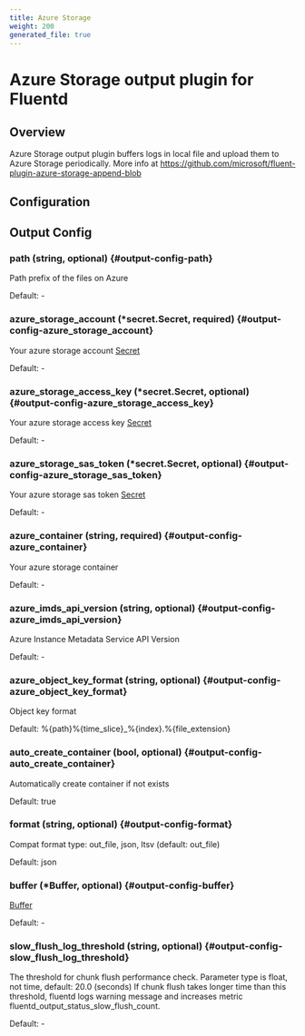 ```yaml
---
title: Azure Storage
weight: 200
generated_file: true
---
```


# Azure Storage output plugin for Fluentd
## Overview
Azure Storage output plugin buffers logs in local file and upload them to Azure Storage periodically.
More info at https://github.com/microsoft/fluent-plugin-azure-storage-append-blob

## Configuration
## Output Config

### path (string, optional) {#output-config-path}

Path prefix of the files on Azure 

Default: -

### azure_storage_account (*secret.Secret, required) {#output-config-azure_storage_account}

Your azure storage account [Secret](../secret/) 

Default: -

### azure_storage_access_key (*secret.Secret, optional) {#output-config-azure_storage_access_key}

Your azure storage access key [Secret](../secret/) 

Default: -

### azure_storage_sas_token (*secret.Secret, optional) {#output-config-azure_storage_sas_token}

Your azure storage sas token [Secret](../secret/) 

Default: -

### azure_container (string, required) {#output-config-azure_container}

Your azure storage container 

Default: -

### azure_imds_api_version (string, optional) {#output-config-azure_imds_api_version}

Azure Instance Metadata Service API Version 

Default: -

### azure_object_key_format (string, optional) {#output-config-azure_object_key_format}

Object key format  

Default:  %{path}%{time_slice}_%{index}.%{file_extension}

### auto_create_container (bool, optional) {#output-config-auto_create_container}

Automatically create container if not exists 

Default:  true

### format (string, optional) {#output-config-format}

Compat format type: out_file, json, ltsv (default: out_file) 

Default: json

### buffer (*Buffer, optional) {#output-config-buffer}

[Buffer](../buffer/) 

Default: -

### slow_flush_log_threshold (string, optional) {#output-config-slow_flush_log_threshold}

The threshold for chunk flush performance check. Parameter type is float, not time, default: 20.0 (seconds) If chunk flush takes longer time than this threshold, fluentd logs warning message and increases metric fluentd_output_status_slow_flush_count. 

Default: -


